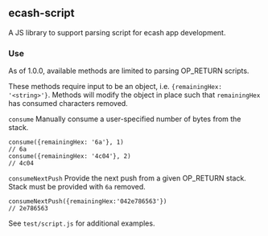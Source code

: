 ## ecash-script

A JS library to support parsing script for ecash app development.

### Use

As of 1.0.0, available methods are limited to parsing OP_RETURN scripts.

These methods require input to be an object, i.e. `{remainingHex: '<string>'}`. Methods will modify the object in place such that `remainingHex` has consumed characters removed.

`consume`
Manually consume a user-specified number of bytes from the stack.

```
consume({remainingHex: '6a'}, 1)
// 6a
consume({remainingHex: '4c04'}, 2)
// 4c04
```

`consumeNextPush`
Provide the next push from a given OP_RETURN stack. Stack must be provided with `6a` removed.

```
consumeNextPush({remainingHex:'042e786563'})
// 2e786563
```

See `test/script.js` for additional examples.
